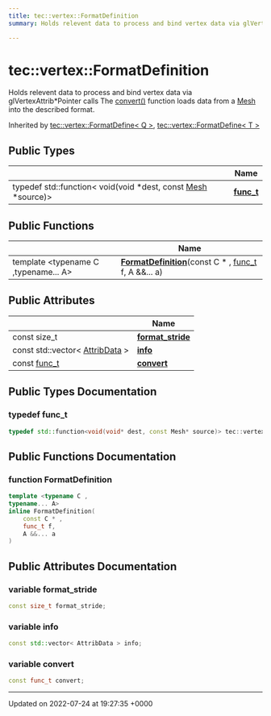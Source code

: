 ```yaml
---
title: tec::vertex::FormatDefinition
summary: Holds relevent data to process and bind vertex data via glVertexAttrib*Pointer calls The convert() function loads data from a Mesh into the described format. 

---
```


# tec::vertex::FormatDefinition



Holds relevent data to process and bind vertex data via glVertexAttrib*Pointer calls The [convert()]() function loads data from a [Mesh](/engine/Classes/structtec_1_1_mesh/) into the described format. 

Inherited by [tec::vertex::FormatDefine< Q >](/engine/Classes/structtec_1_1vertex_1_1_format_define/), [tec::vertex::FormatDefine< T >](/engine/Classes/structtec_1_1vertex_1_1_format_define/)

## Public Types

|                | Name           |
| -------------- | -------------- |
| typedef std::function< void(void *dest, const [Mesh](/engine/Classes/structtec_1_1_mesh/) *source)> | **[func_t](/engine/Classes/structtec_1_1vertex_1_1_format_definition/#typedef-func-t)**  |

## Public Functions

|                | Name           |
| -------------- | -------------- |
| template <typename C ,typename... A\> <br>| **[FormatDefinition](/engine/Classes/structtec_1_1vertex_1_1_format_definition/#function-formatdefinition)**(const C * , [func_t](/engine/Classes/structtec_1_1vertex_1_1_format_definition/#typedef-func-t) f, A &&... a) |

## Public Attributes

|                | Name           |
| -------------- | -------------- |
| const size_t | **[format_stride](/engine/Classes/structtec_1_1vertex_1_1_format_definition/#variable-format-stride)**  |
| const std::vector< [AttribData](/engine/Classes/structtec_1_1vertex_1_1_attrib_data/) > | **[info](/engine/Classes/structtec_1_1vertex_1_1_format_definition/#variable-info)**  |
| const [func_t](/engine/Classes/structtec_1_1vertex_1_1_format_definition/#typedef-func-t) | **[convert](/engine/Classes/structtec_1_1vertex_1_1_format_definition/#variable-convert)**  |

## Public Types Documentation

### typedef func_t

```cpp
typedef std::function<void(void* dest, const Mesh* source)> tec::vertex::FormatDefinition::func_t;
```


## Public Functions Documentation

### function FormatDefinition

```cpp
template <typename C ,
typename... A>
inline FormatDefinition(
    const C * ,
    func_t f,
    A &&... a
)
```


## Public Attributes Documentation

### variable format_stride

```cpp
const size_t format_stride;
```


### variable info

```cpp
const std::vector< AttribData > info;
```


### variable convert

```cpp
const func_t convert;
```


-------------------------------

Updated on 2022-07-24 at 19:27:35 +0000